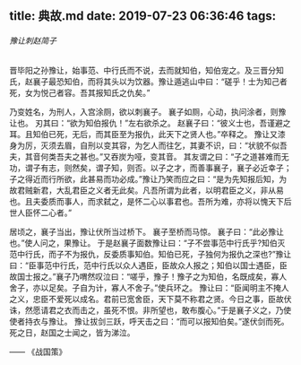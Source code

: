 title: 典故.md
date: 2019-07-23 06:36:46
tags:
---
###### 豫让刺赵简子

晋毕阳之孙豫让，始事范、中行氏而不说，去而就知伯，知伯宠之。及三晋分知氏，赵襄子最恐知伯，而将其头以为饮器。豫让遁逃山中曰：“磋乎！士为知己者死，女为悦己者容。吾其报知氏之仇矣。”

乃变姓名，为刑人，入宫涂厕，欲以刺襄子。 襄子如厕，心动，执问涂者，则豫让也。 刃其曰：“欲为知伯报仇！”左右欲杀之。 赵襄子曰：“彼义士也，吾谨避之耳。且知伯已死，无后，而其臣至为报仇，此天下之贤人也。”卒释之。 豫让又漆身为厉，灭须去眉，自刑以变其容，为乞人而往乞，其妻不识，曰：“状貌不似吾夫，其音何类吾夫之甚也。”又吞炭为哑，变其音。 其友谓之曰：“子之道甚难而无功，谓子有志，则然矣，谓子知，则否。以子之才，而善事襄子，襄子必近幸子；子之得近而行所欲，此甚易而功必成。”豫让乃笑而应之曰：“是为先知报后知，为故君贼新君，大乱君臣之义者无此矣。凡吾所谓为此者，以明君臣之义，非从易也。且夫委质而事人，而求弑之，是怀二心以事君也。吾所为难，亦将以愧天下后世人臣怀二心者。”

居顷之，襄子当出，豫让伏所当过桥下。 襄子至桥而马惊。 襄子曰：“此必豫让也。”使人问之，果豫让。 于是赵襄子面数豫让曰：“子不尝事范中行氏乎?知伯灭范中行氏，而子不为报仇，反委质事知伯。知伯已死，子独何为报仇之深也?”豫让曰：“臣事范中行氏，范中行氏以众人遇臣，臣故众人报之；知伯以国士遇臣，臣故国士报之。”襄子乃喟然叹泣曰：“嗟乎，豫子！豫子之为知伯，名既成矣，寡人舍子，亦以足矣。子自为计，寡人不舍子。”使兵环之。 豫让曰：“臣闻明主不掩人之义，忠臣不爱死以成名。君前已宽舍臣，天下莫不称君之贤。今日之事，臣故伏诛，然愿请君之衣而击之，虽死不恨。非所望也，敢布腹心。”于是襄子义之，乃使使者持衣与豫让。 豫让拔剑三跃，呼天击之曰：“而可以报知伯矣。”遂伏剑而死。 死之日，赵国之士闻之，皆为涕泣。

—— 《战国策》